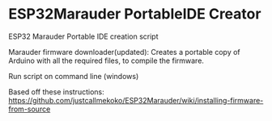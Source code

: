 # ESP32Marauder PortableIDE Creator

ESP32 Marauder Portable IDE creation script

Marauder firmware downloader(updated):  Creates a portable copy of Arduino with all the required files, to compile the firmware.

Run script on command line (windows)

Based off these instructions: https://github.com/justcallmekoko/ESP32Marauder/wiki/installing-firmware-from-source


